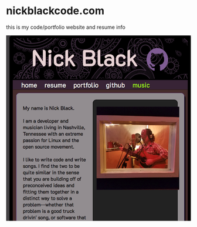 # nickblackcode.com

this is my code/portfolio website and resume info

![nick black code](https://github.com/nickBlack4/nick-black-code-portfolio/blob/master/portfolio.png "Portfolio website")
